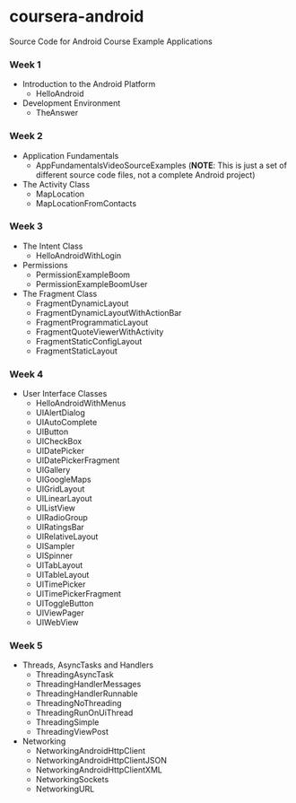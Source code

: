 coursera-android
================

Source Code for Android Course Example Applications

### Week 1

*   Introduction to the Android Platform
    *   HelloAndroid
*   Development Environment
    *   TheAnswer

### Week 2

*   Application Fundamentals
    *   AppFundamentalsVideoSourceExamples (**NOTE**: This is just a set of different source code files, not a complete Android project)
*   The Activity Class
    *   MapLocation
    *   MapLocationFromContacts

### Week 3

*   The Intent Class
    *   HelloAndroidWithLogin
*   Permissions
    *   PermissionExampleBoom
    *   PermissionExampleBoomUser
*   The Fragment Class
    *   FragmentDynamicLayout
    *   FragmentDynamicLayoutWithActionBar
    *   FragmentProgrammaticLayout
    *   FragmentQuoteViewerWithActivity
    *   FragmentStaticConfigLayout
    *   FragmentStaticLayout

### Week 4

*   User Interface Classes
    *   HelloAndroidWithMenus
    *   UIAlertDialog
    *   UIAutoComplete
    *   UIButton
    *   UICheckBox
    *   UIDatePicker
    *   UIDatePickerFragment
    *   UIGallery
    *   UIGoogleMaps
    *   UIGridLayout
    *   UILinearLayout
    *   UIListView
    *   UIRadioGroup
    *   UIRatingsBar
    *   UIRelativeLayout
    *   UISampler
    *   UISpinner
    *   UITabLayout
    *   UITableLayout
    *   UITimePicker
    *   UITimePickerFragment
    *   UIToggleButton
    *   UIViewPager
    *   UIWebView

### Week 5

*   Threads, AsyncTasks and Handlers
    *   ThreadingAsyncTask
    *   ThreadingHandlerMessages
    *   ThreadingHandlerRunnable
    *   ThreadingNoThreading
    *   ThreadingRunOnUiThread
    *   ThreadingSimple
    *   ThreadingViewPost
*   Networking
    *   NetworkingAndroidHttpClient
    *   NetworkingAndroidHttpClientJSON
    *   NetworkingAndroidHttpClientXML
    *   NetworkingSockets
    *   NetworkingURL
